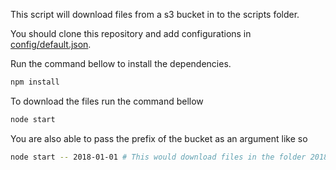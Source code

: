 This script will download files from a s3 bucket in to the scripts folder.

You should clone this repository and add configurations in [config/default.json](config/default.json).

Run the command bellow to install the dependencies.

```sh
npm install
```

To download the files run the command bellow

```sh
node start
```

You are also able to pass the prefix of the bucket as an argument like so

```sh
node start -- 2018-01-01 # This would download files in the folder 2018-01-01 of the bucket.
```
